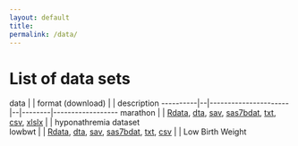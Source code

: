 ```yaml
---
layout: default
title:
permalink: /data/
---
```


List of data sets
=====================


data      |  |  format  (download)  |  |  description
----------|--|----------------------|--|--------|------------------
marathon  |  |  [Rdata](http://alecri.github.io/downloads/data/marathon.Rdata), [dta](http://alecri.github.io/downloads/data/marathon.dta),
[sav](http://alecri.github.io/downloads/data/marathon.sav),
[sas7bdat](http://alecri.github.io/downloads/data/marathon.sas7bdat),
[txt](http://alecri.github.io/downloads/data/marathon.txt), [csv](http://alecri.github.io/downloads/data/marathon.csv), [xlslx](http://alecri.github.io/downloads/data/marathon.xlsx) | | hyponathremia dataset  
lowbwt  |  |  [Rdata](http://alecri.github.io/downloads/data/lowbwt.Rdata), [dta](http://alecri.github.io/downloads/data/lowbwt.dta),
[sav](http://alecri.github.io/downloads/data/lowbwt.sav),
[sas7bdat](http://alecri.github.io/downloads/data/lowbwt.sas7bdat),
[txt](http://alecri.github.io/downloads/data/lowbwt.txt), [csv](http://alecri.github.io/downloads/data/lowbwt.csv) | | Low Birth Weight 